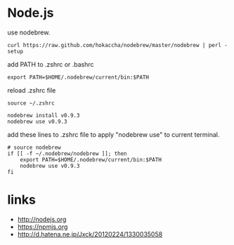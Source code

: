 # Node.js

use nodebrew.

```
curl https://raw.github.com/hokaccha/nodebrew/master/nodebrew | perl - setup
```

add PATH to .zshrc or .bashrc
```
export PATH=$HOME/.nodebrew/current/bin:$PATH
```

reload .zshrc file
```
source ~/.zshrc
```

```
nodebrew install v0.9.3
nodebrew use v0.9.3
```

add these lines to .zshrc file to apply "nodebrew use" to current terminal.
```
# source nodebrew
if [[ -f ~/.nodebrew/nodebrew ]]; then
    export PATH=$HOME/.nodebrew/current/bin:$PATH
    nodebrew use v0.9.3
fi
```

# links
- http://nodejs.org
- https://npmjs.org
- http://d.hatena.ne.jp/Jxck/20120224/1330035058

